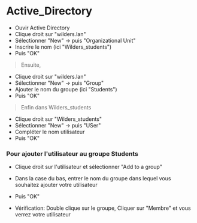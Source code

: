 # Active_Directory

- Ouvir Active Directory
- Clique droit sur "wilders.lan"
- Sélectionner "New" -> puis "Organizational Unit" 
- Inscrire le nom (ici "Wilders_students")
- Puis "OK"

> Ensuite,
- Clique droit sur "wilders.lan"
- Sélectionner "New" -> puis "Group"
- Ajouter le nom du groupe (ici "Students")
- Puis "OK"

> Enfin dans Wilders_students
- Clique droit sur "Wilders_students"
- Sélectionner "New" -> puis "USer"
- Compléter le nom utilisateur
- Puis "OK"

### Pour ajouter l'utilisateur au groupe Students

- Clique droit sur l'utilisateur et sélectionner "Add to a group"
- Dans la case du bas, entrer le nom du groupe dans lequel vous souhaitez ajouter votre utilisateur
- Puis "OK"

- Vérification: Double clique sur le groupe, Cliquer sur "Membre" et vous verrez votre utilisateur
